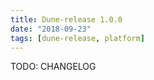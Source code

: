 ```yaml
---
title: Dune-release 1.0.0
date: "2018-09-23"
tags: [dune-release, platform]
---
```


TODO: CHANGELOG
